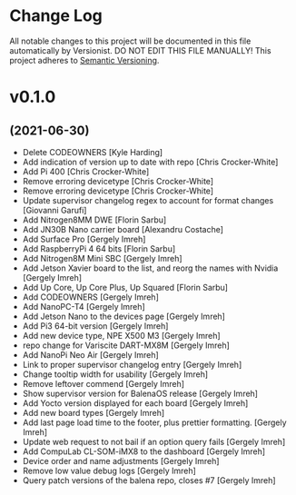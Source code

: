 # Change Log

All notable changes to this project will be documented in this file
automatically by Versionist. DO NOT EDIT THIS FILE MANUALLY!
This project adheres to [Semantic Versioning](http://semver.org/).

# v0.1.0
## (2021-06-30)

* Delete CODEOWNERS [Kyle Harding]
* Add indication of version up to date with repo [Chris Crocker-White]
* Add Pi 400 [Chris Crocker-White]
* Remove erroring devicetype [Chris Crocker-White]
* Remove erroring devicetype [Chris Crocker-White]
* Update supervisor changelog regex to account for format changes [Giovanni Garufi]
* Add Nitrogen8MM DWE [Florin Sarbu]
* Add JN30B Nano carrier board [Alexandru Costache]
* Add Surface Pro [Gergely Imreh]
* Add RaspberryPi 4 64 bits [Florin Sarbu]
* Add Nitrogen8M Mini SBC [Gergely Imreh]
* Add Jetson Xavier board to the list, and reorg the names with Nvidia [Gergely Imreh]
* Add Up Core, Up Core Plus, Up Squared [Florin Sarbu]
* Add CODEOWNERS [Gergely Imreh]
* Add NanoPC-T4 [Gergely Imreh]
* Add Jetson Nano to the devices page [Gergely Imreh]
* Add Pi3 64-bit version [Gergely Imreh]
* Add new device type, NPE X500 M3 [Gergely Imreh]
* repo change for Variscite DART-MX8M [Gergely Imreh]
* Add NanoPi Neo Air [Gergely Imreh]
* Link to proper supervisor changelog entry [Gergely Imreh]
* Change tooltip width for usability [Gergely Imreh]
* Remove leftover commend [Gergely Imreh]
* Show supervisor version for BalenaOS release [Gergely Imreh]
* Add Yocto version displayed for each board [Gergely Imreh]
* Add new board types [Gergely Imreh]
* Add last page load time to the footer, plus prettier formatting. [Gergely Imreh]
* Update web request to not bail if an option query fails [Gergely Imreh]
* Add CompuLab CL-SOM-iMX8 to the dashboard [Gergely Imreh]
* Device order and name adjustments [Gergely Imreh]
* Remove low value debug logs [Gergely Imreh]
* Query patch versions of the balena repo, closes #7 [Gergely Imreh]
